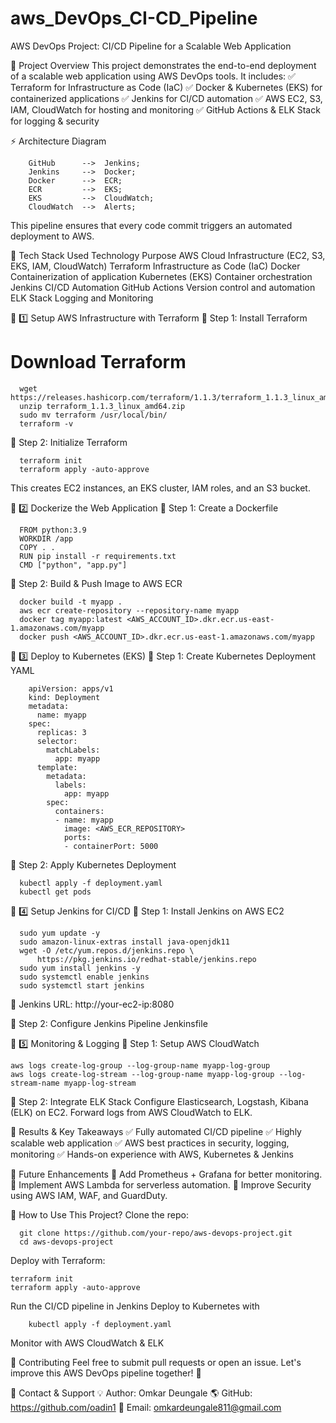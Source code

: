 # aws_DevOps_CI-CD_Pipeline
AWS DevOps Project: CI/CD Pipeline for a Scalable Web Application

📌 Project Overview
This project demonstrates the end-to-end deployment of a scalable web application using AWS DevOps tools. It includes:
✅ Terraform for Infrastructure as Code (IaC)
✅ Docker & Kubernetes (EKS) for containerized applications
✅ Jenkins for CI/CD automation
✅ AWS EC2, S3, IAM, CloudWatch for hosting and monitoring
✅ GitHub Actions & ELK Stack for logging & security

⚡ Architecture Diagram

        GitHub      -->  Jenkins;
        Jenkins     -->  Docker;
        Docker      -->  ECR;
        ECR         -->  EKS;
        EKS         -->  CloudWatch;
        CloudWatch  -->  Alerts;
        
This pipeline ensures that every code commit triggers an automated deployment to AWS.

🔹 Tech Stack Used
Technology	          Purpose
AWS	                  Cloud Infrastructure (EC2, S3, EKS, IAM, CloudWatch)
Terraform            	Infrastructure as Code (IaC)
Docker	              Containerization of application
Kubernetes (EKS)	    Container orchestration
Jenkins	              CI/CD Automation
GitHub Actions	      Version control and automation
ELK Stack             Logging and Monitoring

📌 1️⃣ Setup AWS Infrastructure with Terraform
🔹 Step 1: Install Terraform

# Download Terraform
      wget https://releases.hashicorp.com/terraform/1.1.3/terraform_1.1.3_linux_amd64.zip
      unzip terraform_1.1.3_linux_amd64.zip
      sudo mv terraform /usr/local/bin/
      terraform -v

🔹 Step 2: Initialize Terraform

      terraform init
      terraform apply -auto-approve
      
This creates EC2 instances, an EKS cluster, IAM roles, and an S3 bucket.

📌 2️⃣ Dockerize the Web Application
🔹 Step 1: Create a Dockerfile

      FROM python:3.9
      WORKDIR /app
      COPY . .
      RUN pip install -r requirements.txt
      CMD ["python", "app.py"]
      
🔹 Step 2: Build & Push Image to AWS ECR

      docker build -t myapp .
      aws ecr create-repository --repository-name myapp
      docker tag myapp:latest <AWS_ACCOUNT_ID>.dkr.ecr.us-east-1.amazonaws.com/myapp
      docker push <AWS_ACCOUNT_ID>.dkr.ecr.us-east-1.amazonaws.com/myapp
      
📌 3️⃣ Deploy to Kubernetes (EKS)
🔹 Step 1: Create Kubernetes Deployment YAML

        apiVersion: apps/v1
        kind: Deployment
        metadata:
          name: myapp
        spec:
          replicas: 3
          selector:
            matchLabels:
              app: myapp
          template:
            metadata:
              labels:
                app: myapp
            spec:
              containers:
              - name: myapp
                image: <AWS_ECR_REPOSITORY>
                ports:
                - containerPort: 5000
                
🔹 Step 2: Apply Kubernetes Deployment

      kubectl apply -f deployment.yaml
      kubectl get pods
      
📌 4️⃣ Setup Jenkins for CI/CD
🔹 Step 1: Install Jenkins on AWS EC2

      sudo yum update -y
      sudo amazon-linux-extras install java-openjdk11
      wget -O /etc/yum.repos.d/jenkins.repo \
          https://pkg.jenkins.io/redhat-stable/jenkins.repo
      sudo yum install jenkins -y
      sudo systemctl enable jenkins
      sudo systemctl start jenkins
      
🔹 Jenkins URL: http://your-ec2-ip:8080

🔹 Step 2: Configure Jenkins Pipeline
Jenkinsfile

📌 5️⃣ Monitoring & Logging
🔹 Step 1: Setup AWS CloudWatch

    aws logs create-log-group --log-group-name myapp-log-group
    aws logs create-log-stream --log-group-name myapp-log-group --log-stream-name myapp-log-stream
    
🔹 Step 2: Integrate ELK Stack
Configure Elasticsearch, Logstash, Kibana (ELK) on EC2.
Forward logs from AWS CloudWatch to ELK.


🎯 Results & Key Takeaways
    ✅ Fully automated CI/CD pipeline
    ✅ Highly scalable web application
    ✅ AWS best practices in security, logging, monitoring
    ✅ Hands-on experience with AWS, Kubernetes & Jenkins

📌 Future Enhancements
🔹 Add Prometheus + Grafana for better monitoring.
🔹 Implement AWS Lambda for serverless automation.
🔹 Improve Security using AWS IAM, WAF, and GuardDuty.

🚀 How to Use This Project?
Clone the repo:

      git clone https://github.com/your-repo/aws-devops-project.git
      cd aws-devops-project
      
Deploy with Terraform:

    terraform init
    terraform apply -auto-approve
    
Run the CI/CD pipeline in Jenkins
Deploy to Kubernetes with 

        kubectl apply -f deployment.yaml
        
Monitor with AWS CloudWatch & ELK


🙌 Contributing
    Feel free to submit pull requests or open an issue. Let's improve this AWS DevOps pipeline together! 🚀

📩 Contact & Support
    💡 Author: Omkar Deungale
    🌎 GitHub: https://github.com/oadin1
    📧 Email: omkardeungale811@gmail.com
